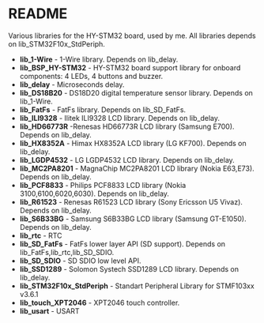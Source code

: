 # README #

Various libraries for the HY-STM32 board, used by me.
All libraries depends on lib_STM32F10x_StdPeriph.

* <b>lib_1-Wire</b> - 1-Wire library. Depends on lib_delay.
* <b>lib_BSP_HY-STM32</b> - HY-STM32 board support library for onboard components: 4 LEDs, 4 buttons and buzzer.
* <b>lib_delay</b> - Microseconds delay.
* <b>lib_DS18B20</b> - DS18D20 digital temperature sensor library. Depends on lib_1-Wire.
* <b>lib_FatFs</b> - FatFs library. Depends on lib_SD_FatFs.
* <b>lib_ILI9328</b> - Ilitek ILI9328 LCD library. Depends on lib_delay.
* <b>lib_HD66773R</b> -Renesas HD66773R LCD library (Samsung E700). Depends on lib_delay.
* <b>lib_HX8352A</b> - Himax HX8352A LCD library (LG KF700). Depends on lib_delay.
* <b>lib_LGDP4532</b> - LG LGDP4532 LCD library. Depends on lib_delay.
* <b>lib_MC2PA8201</b> - MagnaChip MC2PA8201 LCD library (Nokia E63,E73). Depends on lib_delay.
* <b>lib_PCF8833</b> - Philips PCF8833 LCD library (Nokia 3100,6100,6020,6030). Depends on lib_delay.
* <b>lib_R61523</b> - Renesas R61523 LCD library (Sony Ericsson U5 Vivaz). Depends on lib_delay.
* <b>lib_S6B33BG</b> - Samsung S6B33BG LCD library (Samsung GT-E1050). Depends on lib_delay.
* <b>lib_rtc</b> - RTC
* <b>lib_SD_FatFs</b> - FatFs lower layer API (SD support). Depends on lib_FatFs,lib_rtc,lib_SD_SDIO.
* <b>lib_SD_SDIO</b> - SD SDIO low level API.
* <b>lib_SSD1289</b> - Solomon Systech SSD1289 LCD library. Depends on lib_delay.
* <b>lib_STM32F10x_StdPeriph</b> - Standart Peripheral Library for STMF103xx v3.6.1
* <b>lib_touch_XPT2046</b> - XPT2046 touch controller.
* <b>lib_usart</b> - USART
